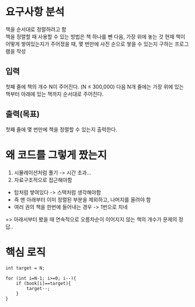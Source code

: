 # 요구사항 분석
책을 순서대로 정렬하려고 함\
책을 정렬할 때 사용할 수 있는 방법은 책 하나를 뺀 다음, 가장 위에 놓는 것
현재 책이 어떻게 쌓여있는지가 주어졌을 때, 몇 번만에 사전 순으로 쌓을 수 있는지 구하는 프로그램을 작성

## 입력
첫째 줄에 책의 개수 N이 주어진다. (N ≤ 300,000)
다음 N개 줄에는 가장 위에 있는 책부터 아래에 있는 책까지 순서대로 주어진다.

## 출력(목표)
첫째 줄에 몇 번만에 책을 정렬할 수 있는지 출력한다.

# 왜 코드를 그렇게 짰는지
1. 시뮬레이션처럼 풀기 -> 시간 초과...
2. 자료구조적으로 접근해야함
- 탑처럼 쌓여있다 -> 스택처럼 생각해야함
- 즉 맨 아래부터 이미 정렬된 부분을 제외하고, 나머지를 올려야 함
- 여러 권의 책을 한번에 들어내는 경우 -> 1번으로 치네

=> 아래서부터 봤을 때 연속적으로 오름차순이 이어지지 않는 책의 개수가 문제의 정답..

# 핵심 로직
```declarative
int target = N;

for (int i=N-1; i>=0; i--){
    if (book[i]==target){
        target--;
    }
}
```
